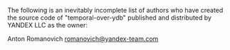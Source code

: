 The following is an inevitably incomplete list of authors who have created
the source code of "temporal-over-ydb" published and distributed by YANDEX LLC
as the owner:  

Anton Romanovich <romanovich@yandex-team.com>  
